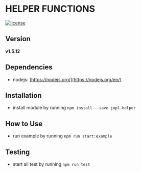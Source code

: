# HELPER FUNCTIONS
[![license](https://img.shields.io/github/license/mashape/apistatus.svg)]()

## Version
**v1.5.12**

## Dependencies
* nodejs: [https://nodejs.org/](https://nodejs.org/en/)


## Installation
* install module by running `npm install --save jnpl-helper`


## How to Use
* run example by running `npm run start:example`


## Testing
* start all test by running `npm run test`
